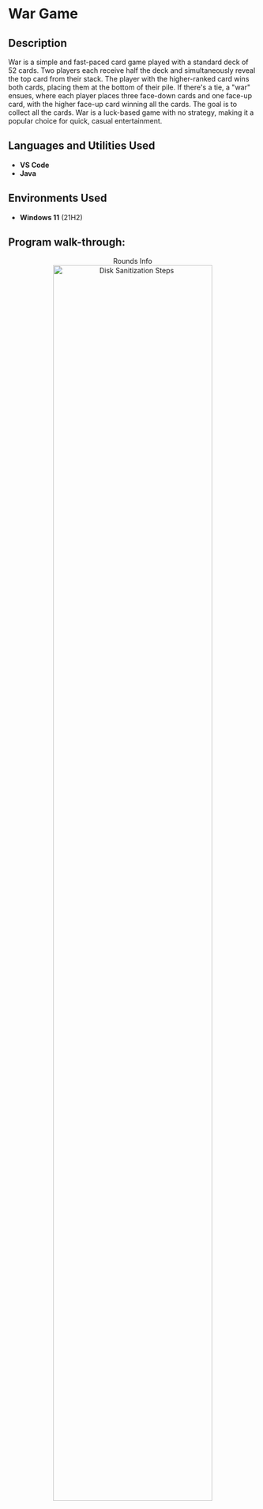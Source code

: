 <h1>War Game</h1>

<h2>Description</h2>
War is a simple and fast-paced card game played with a standard deck of 52 cards. Two players each receive half the deck and simultaneously reveal the top card from their stack. The player with the higher-ranked card wins both cards, placing them at the bottom of their pile. If there's a tie, a "war" ensues, where each player places three face-down cards and one face-up card, with the higher face-up card winning all the cards. The goal is to collect all the cards. War is a luck-based game with no strategy, making it a popular choice for quick, casual entertainment.
<br />


<h2>Languages and Utilities Used</h2>

- <b>VS Code</b> 
- <b>Java</b>

<h2>Environments Used </h2>

- <b>Windows 11</b> (21H2)

<h2>Program walk-through:</h2>

<p align="center">
Rounds Info <br/>
<img src="https://imgur.com/i4VGx3M" height="80%" width="80%" alt="Disk Sanitization Steps"/>
<br />
<br />
<!--
 ```diff
- text in red
+ text in green
! text in orange
# text in gray
@@ text in purple (and bold)@@
```
--!>
